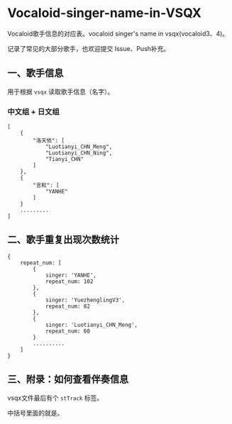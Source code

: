 # Vocaloid-singer-name-in-VSQX
Vocaloid歌手信息的对应表。vocaloid singer's name in vsqx(vocaloid3、4)。

记录了常见的大部分歌手，也欢迎提交 Issue、Push补充。

## 一、歌手信息
用于根据 `vsqx` 读取歌手信息（名字）。

### 中文组 + 日文组

```
[
    {
        "洛天依": [
            "Luotianyi_CHN_Meng", 
            "Luotianyi_CHN_Ning", 
            "Tianyi_CHN"
        ]
    }, 
    {
        "言和": [
            "YANHE"
        ]
    }
    .........
]
```


## 二、歌手重复出现次数统计

```
{
    repeat_num: [
        {
            singer: 'YANHE',
            repeat_num: 102
        },
        {
            singer: 'YuezhenglingV3',
            repeat_num: 82
        },
        {
            singer: 'Luotianyi_CHN_Meng',
            repeat_num: 60
        }
        ..........
    ]
}
```



## 三、附录：如何查看伴奏信息
vsqx文件最后有个 `stTrack` 标签。

 <filePath><![CDATA[【洛天依】XXXXX.wav]]></filePath>

中括号里面的就是。
